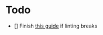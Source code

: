 # Todo

- [] Finish [this guide](https://blog.logrocket.com/linting-typescript-eslint-prettier/) if linting breaks